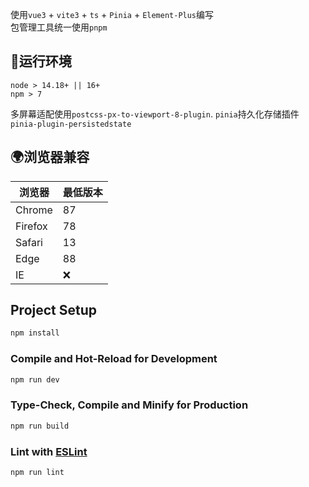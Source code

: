 <!--
 * @Author: 余笙学长 kingsun997@163.com
 * @Date: 2022-09-14 09:57:03
 * @LastEditors: 余笙学长 kingsun997@163.com
 * @LastEditTime: 2022-09-27 11:54:56
 * @FilePath: /vue3-ts-element/README.md
 * 
 * Copyright (c) 2022 by 余笙学长 kingsun997@163.com, All Rights Reserved. 
-->

使用`vue3` + `vite3` + `ts` + `Pinia` + `Element-Plus`编写    
包管理工具统一使用`pnpm`
## 🚗运行环境
```
node > 14.18+ || 16+
npm > 7
```
多屏幕适配使用`postcss-px-to-viewport-8-plugin`. 
`pinia`持久化存储插件`pinia-plugin-persistedstate`

## 🌍浏览器兼容
| 浏览器 | 最低版本 |
| --- | --- |
| Chrome | 87 |
| Firefox | 78 |
| Safari | 13 |
| Edge | 88 |
| IE | ❌ |


## Project Setup

```sh
npm install
```

### Compile and Hot-Reload for Development

```sh
npm run dev
```

### Type-Check, Compile and Minify for Production

```sh
npm run build
```

### Lint with [ESLint](https://eslint.org/)

```sh
npm run lint
```
